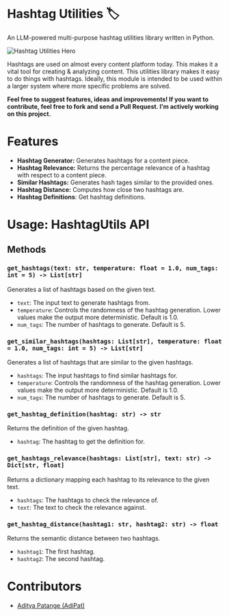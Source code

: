 # Hashtag Utilities 🏷️

An LLM-powered multi-purpose hashtag utilities library written in Python. 

![Hashtag Utilities Hero](https://raw.githubusercontent.com/AdiPat/hashtag_utils/main/images/hero.png)

Hashtags are used on almost every content platform today. This makes it a vital tool for creating & analyzing content. 
This utilities library makes it easy to do things with hashtags. Ideally, this module is intended to be used within a larger system where more specific problems are solved. 

**Feel free to suggest features, ideas and improvements! If you want to contribute, feel free to fork and send a Pull Request. I'm actively working on this project.**

# Features 
- **Hashtag Generator:** Generates hashtags for a content piece.
- **Hashtag Relevance:** Returns the percentage relevance of a hashtag with respect to a content piece.
- **Similar Hashtags:** Generates hash tages similar to the provided ones.
- **Hashtag Distance:** Computes how close two hashtags are.
- **Hashtag Definitions**: Get hashtag definitions. 

# Usage: HashtagUtils API

## Methods

### `get_hashtags(text: str, temperature: float = 1.0, num_tags: int = 5) -> List[str]`

Generates a list of hashtags based on the given text. 

- `text`: The input text to generate hashtags from.
- `temperature`: Controls the randomness of the hashtag generation. Lower values make the output more deterministic. Default is 1.0.
- `num_tags`: The number of hashtags to generate. Default is 5.

### `get_similar_hashtags(hashtags: List[str], temperature: float = 1.0, num_tags: int = 5) -> List[str]`

Generates a list of hashtags that are similar to the given hashtags.

- `hashtags`: The input hashtags to find similar hashtags for.
- `temperature`: Controls the randomness of the hashtag generation. Lower values make the output more deterministic. Default is 1.0.
- `num_tags`: The number of hashtags to generate. Default is 5.

### `get_hashtag_definition(hashtag: str) -> str`

Returns the definition of the given hashtag.

- `hashtag`: The hashtag to get the definition for.

### `get_hashtags_relevance(hashtags: List[str], text: str) -> Dict[str, float]`

Returns a dictionary mapping each hashtag to its relevance to the given text.

- `hashtags`: The hashtags to check the relevance of.
- `text`: The text to check the relevance against.

### `get_hashtag_distance(hashtag1: str, hashtag2: str) -> float`

Returns the semantic distance between two hashtags.

- `hashtag1`: The first hashtag.
- `hashtag2`: The second hashtag.

# Contributors 
- [Aditya Patange (AdiPat)](https://wwww.github.com/AdiPat)